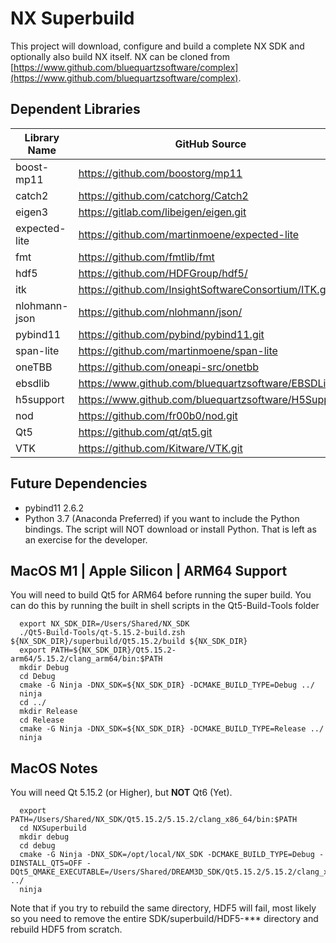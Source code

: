 # NX Superbuild #

This project will download, configure and build a complete NX SDK and optionally also build NX itself. NX can be cloned from [https://www.github.com/bluequartzsoftware/complex](https://www.github.com/bluequartzsoftware/complex). 

## Dependent Libraries ##

| Library Name | GitHub Source | Version |
|--------------|---------------|---------|
| boost-mp11  | https://github.com/boostorg/mp11  | 1.77.0 |
| catch2  | https://github.com/catchorg/Catch2  | 2.13.6 |
| eigen3  |  https://gitlab.com/libeigen/eigen.git | 3.3.9 |
| expected-lite  | https://github.com/martinmoene/expected-lite  | 0.5.0 |
| fmt  | https://github.com/fmtlib/fmt  | 7.1.3 |
| hdf5  | https://github.com/HDFGroup/hdf5/  | 1.12.1 |
| itk  | https://github.com/InsightSoftwareConsortium/ITK.git  | 5.2.1 |
| nlohmann-json  | https://github.com/nlohmann/json/  | 3.9.1 |
| pybind11  | https://github.com/pybind/pybind11.git  | 2.6.2 |
| span-lite  | https://github.com/martinmoene/span-lite  | 0.10.3 |
| oneTBB  | https://github.com/oneapi-src/onetbb  | 2021.5.0 |
| ebsdlib  | https://www.github.com/bluequartzsoftware/EBSDLib   | 1.0.16 |
| h5support  | https://www.github.com/bluequartzsoftware/H5Support  | 1.0.8 |
| nod  | https://github.com/fr00b0/nod.git  | 0.5.2 |
| Qt5  | https://github.com/qt/qt5.git  | 5.15.2 |
| VTK  | https://github.com/Kitware/VTK.git  | 9.1.0 |

## Future Dependencies ##

+ pybind11 2.6.2
+ Python 3.7 (Anaconda Preferred) if you want to include the Python bindings. The script will NOT download or install Python. That is left as an exercise for the developer.

## MacOS M1 | Apple Silicon | ARM64 Support ##

You will need to build Qt5 for ARM64 before running the super build. You can do this by running the built in shell scripts in the Qt5-Build-Tools folder

```(lang-console)
  export NX_SDK_DIR=/Users/Shared/NX_SDK
  ./Qt5-Build-Tools/qt-5.15.2-build.zsh ${NX_SDK_DIR}/superbuild/Qt5.15.2/build ${NX_SDK_DIR}
  export PATH=${NX_SDK_DIR}/Qt5.15.2-arm64/5.15.2/clang_arm64/bin:$PATH
  mkdir Debug
  cd Debug
  cmake -G Ninja -DNX_SDK=${NX_SDK_DIR} -DCMAKE_BUILD_TYPE=Debug ../
  ninja
  cd ../
  mkdir Release
  cd Release
  cmake -G Ninja -DNX_SDK=${NX_SDK_DIR} -DCMAKE_BUILD_TYPE=Release ../
  ninja 
```


## MacOS Notes ##

You will need Qt 5.15.2 (or Higher), but **NOT** Qt6 (Yet).

```(lang-console)
  export PATH=/Users/Shared/NX_SDK/Qt5.15.2/5.15.2/clang_x86_64/bin:$PATH
  cd NXSuperbuild
  mkdir debug
  cd debug
  cmake -G Ninja -DNX_SDK=/opt/local/NX_SDK -DCMAKE_BUILD_TYPE=Debug -DINSTALL_QT5=OFF -DQt5_QMAKE_EXECUTABLE=/Users/Shared/DREAM3D_SDK/Qt5.15.2/5.15.2/clang_x86_64/bin/qmake  ../
  ninja
```

Note that if you try to rebuild the same directory, HDF5 will fail, most likely so you need to remove the entire SDK/superbuild/HDF5-*** directory and rebuild HDF5 from scratch.

